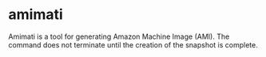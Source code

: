 # amimati
Amimati is a tool for generating Amazon Machine Image (AMI). The command does not terminate until the creation of the snapshot is complete.
